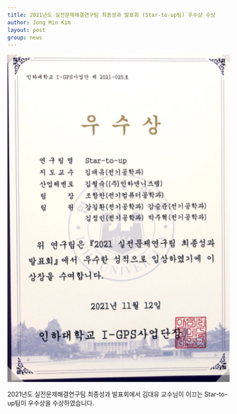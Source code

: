 ```yaml
---
title: 2021년도 실전문제해결연구팀 최종성과 발표회 (Star-to-up팀) 우수상 수상
author: Jong Min Kim
layout: post
group: news
---
```


 <img src="/static/img/news/2021-igps.png" alt="MR5 2220 empty" class="img-responsive">

 2021년도 실전문제해결연구팀 최종성과 발표회에서 김대유 교수님이 이끄는 Star-to-up팀이 우수상을 수상하였습니다. 
